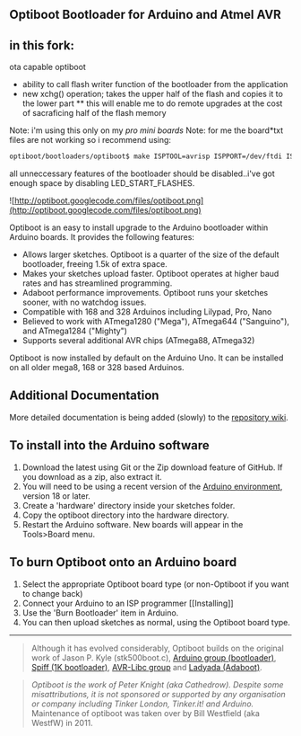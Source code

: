 ## Optiboot Bootloader for Arduino and Atmel AVR ##

## in this fork:

ota capable optiboot

 * ability to call flash writer function of the bootloader from the application
 * new xchg() operation; takes the upper half of the flash and copies it to the lower part
 ** this will enable me to do remote upgrades at the cost of sacraficing half of the flash memory

Note: i'm using this only on my *pro mini boards*
Note: for me the board*txt files are not working so i recommend using:
```bash
optiboot/bootloaders/optiboot$ make ISPTOOL=avrisp ISPPORT=/dev/ftdi ISPSPEED=-b19200  BAUD_RATE=57600 atmega328_isp LED_START_FLASHES=0 
```

all unneccessary features of the bootloader should be disabled..i've got enough space by disabling LED_START_FLASHES.


![http://optiboot.googlecode.com/files/optiboot.png](http://optiboot.googlecode.com/files/optiboot.png)

Optiboot is an easy to install upgrade to the Arduino bootloader within Arduino boards. It provides the following features:

  * Allows larger sketches. Optiboot is a quarter of the size of the default bootloader, freeing 1.5k of extra space.
  * Makes your sketches upload faster. Optiboot operates at higher baud rates and has streamlined programming.
  * Adaboot performance improvements. Optiboot runs your sketches sooner, with no watchdog issues.
  * Compatible with 168 and 328 Arduinos including Lilypad, Pro, Nano
  * Believed to work with ATmega1280 ("Mega"), ATmega644 ("Sanguino"), and ATmega1284 ("Mighty")
  * Supports several additional AVR chips (ATmega88, ATmega32)

Optiboot is now installed by default on the Arduino Uno. It can be installed on all older mega8, 168 or 328 based Arduinos.

## Additional Documentation
More detailed documentation is being added (slowly) to the [repository wiki](https://github.com/Optiboot/optiboot/wiki).

## To install into the Arduino software ##
  1. Download the latest using Git or the Zip download feature of GitHub.  If you download as a zip, also extract it.
  1. You will need to be using a recent version of the [Arduino environment](http://arduino.cc), version 18 or later.
  1. Create a 'hardware' directory inside your sketches folder.
  1. Copy the optiboot directory into the hardware directory.
  1. Restart the Arduino software. New boards will appear in the Tools>Board menu.

## To burn Optiboot onto an Arduino board ##
  1. Select the appropriate Optiboot board type (or non-Optiboot if you want to change back)
  1. Connect your Arduino to an ISP programmer [[Installing]]
  1. Use the 'Burn Bootloader' item in Arduino.
  1. You can then upload sketches as normal, using the Optiboot board type.

----

> Although it has evolved considerably, Optiboot builds on the original work of Jason P. Kyle (stk500boot.c), [Arduino group (bootloader)](http://arduino.cc), [Spiff (1K bootloader)](http://spiffie.org/know/arduino_1k_bootloader/bootloader.shtml), [AVR-Libc group](http://nongnu.org/avr-libc) and [Ladyada (Adaboot)](http://www.ladyada.net/library/arduino/bootloader.html).

> _Optiboot is the work of Peter Knight (aka Cathedrow). Despite some misattributions, it is not sponsored or supported by any organisation or company including Tinker London, Tinker.it! and Arduino._  
> Maintenance of optiboot was taken over by Bill Westfield (aka WestfW) in 2011.

